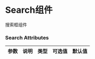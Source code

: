 Search组件
===
搜索框组件

### Search Attributes
| 参数 | 说明 | 类型 | 可选值 | 默认值 |
| --- | --- | --- | --- | --- |

